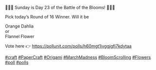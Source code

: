 🌸🌹🌻 Sunday is Day 23 of the Battle of the Blooms! 💐🌼🌷

Pick today’s Round of 16 Winner. Will it be

Orange Dahlia  
or  
Flannel Flower

Vote here 👉 [<span class="invisible">https://</span><span class="ellipsis">pollunit.com/polls/h60mgt1ivgg</span><span class="invisible">jgfi7kdytaa</span>](https://pollunit.com/polls/h60mgt1ivggjgfi7kdytaa)

[\#<span>craft</span>](https://social.lol/tags/craft) [\#<span>PaperCraft</span>](https://social.lol/tags/PaperCraft) [\#<span>Origami</span>](https://social.lol/tags/Origami) [\#<span>MarchMadness</span>](https://social.lol/tags/MarchMadness) [\#<span>BloomScrolling</span>](https://social.lol/tags/BloomScrolling) [\#<span>Flowers</span>](https://social.lol/tags/Flowers) [\#<span>poll</span>](https://social.lol/tags/poll) [\#<span>polls</span>](https://social.lol/tags/polls)